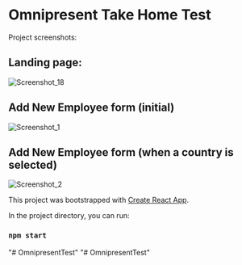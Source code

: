 # Omnipresent Take Home Test

Project screenshots:

## Landing page:
![Screenshot_18](https://user-images.githubusercontent.com/32464615/141308637-149055dd-4b08-456e-9af7-066975565edf.png)

## Add New Employee form (initial)
![Screenshot_1](https://user-images.githubusercontent.com/32464615/141308654-12640c25-d612-49a7-9327-6d5085983fcf.png)

## Add New Employee form (when a country is selected)
![Screenshot_2](https://user-images.githubusercontent.com/32464615/141308660-9d690856-e801-4de1-b62d-ff0b5e1c9a27.png)


This project was bootstrapped with [Create React App](https://github.com/facebook/create-react-app).

In the project directory, you can run:

### `npm start`

"# OmnipresentTest" 
"# OmnipresentTest" 
